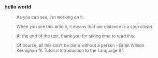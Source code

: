 ### hello world

> As you can see, I'm working on it.

> When you see this article, it means that our distance is a step closer.

> At the end of the text, thank you for taking time to read this.

> Of course, all this can't be done without a person - Brian Wilson Kernighan "A Tutorial Introduction to the Language B".
